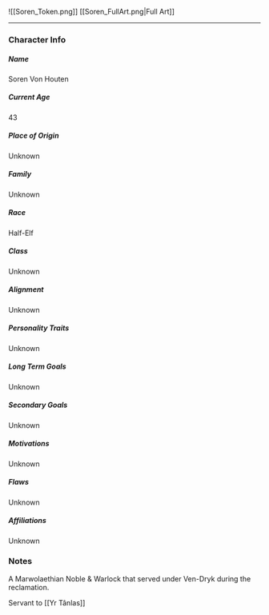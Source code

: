 ![[Soren_Token.png]] [[Soren_FullArt.png|Full Art]]

---
### Character Info

##### Name 
Soren Von Houten
##### Current Age
43
##### Place of Origin
Unknown
##### Family
Unknown
##### Race
Half-Elf
##### Class
Unknown
##### Alignment
Unknown
##### Personality Traits
Unknown
##### Long Term Goals
Unknown
##### Secondary Goals
Unknown
##### Motivations
Unknown
##### Flaws
Unknown
##### Affiliations
Unknown
### Notes
A Marwolaethian Noble & Warlock that served under Ven-Dryk during the reclamation.

Servant to [[Yr Tânlas]]